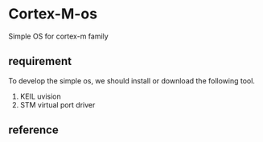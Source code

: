# Cortex-M-os
Simple OS for cortex-m family




## requirement
To develop the simple os, we should install or download the following tool.
1. KEIL uvision
2. STM virtual port driver


## reference

